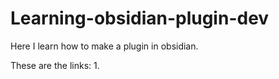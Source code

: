 # Learning-obsidian-plugin-dev
Here I learn how to make a plugin in obsidian.

These are the links:
1. 